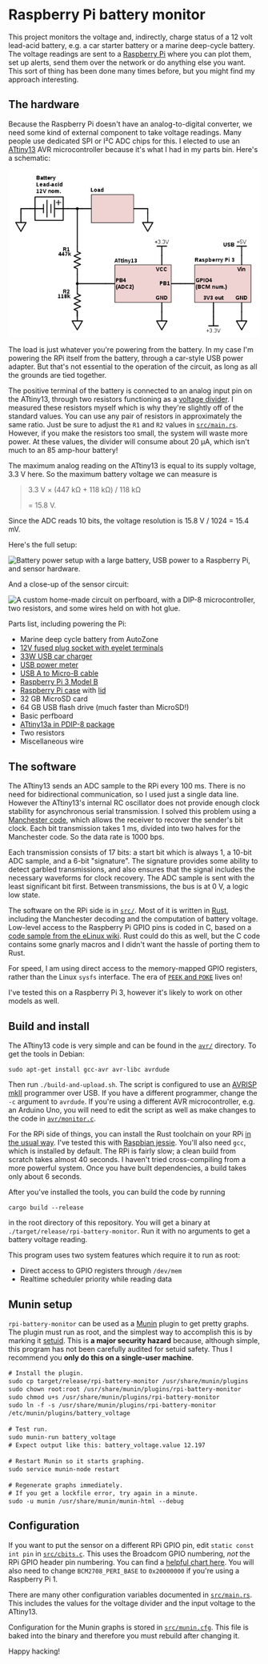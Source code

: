 # Raspberry Pi battery monitor

This project monitors the voltage and, indirectly, charge status of a 12 volt
lead-acid battery, e.g. a car starter battery or a marine deep-cycle battery.
The voltage readings are sent to a [Raspberry Pi](https://www.raspberrypi.org/)
where you can plot them, set up alerts, send them over the network or do
anything else you want. This sort of thing has been done many times before, but
you might find my approach interesting.

## The hardware

Because the Raspberry Pi doesn't have an analog-to-digital converter, we need
some kind of external component to take voltage readings.  Many people use
dedicated SPI or I²C ADC chips for this. I elected to use an
[ATtiny13](http://www.mouser.com/ds/2/268/doc8126-1066157.pdf) AVR
microcontroller because it's what I had in my parts bin. Here's a schematic:

![battery monitor circuit schematic](assets/schematic.png)

The load is just whatever you're powering from the battery. In my case I'm
powering the RPi itself from the battery, through a car-style USB power
adapter.  But that's not essential to the operation of the circuit, as long as
all the grounds are tied together.

The positive terminal of the battery is connected to an analog input pin on the
ATtiny13, through two resistors functioning as a [voltage
divider](https://learn.sparkfun.com/tutorials/voltage-dividers).  I measured
these resistors myself which is why they're slightly off of the standard
values. You can use any pair of resistors in approximately the same ratio.
Just be sure to adjust the `R1` and `R2` values in
[`src/main.rs`](src/main.rs). However, if you make the resistors too small, the
system will waste more power.  At these values, the divider will consume about
20 μA, which isn't much to an 85 amp-hour battery!

The maximum analog reading on the ATtiny13 is equal to its supply voltage, 3.3 V
here. So the maximum battery voltage we can measure is

> 3.3 V × (447 kΩ + 118 kΩ) / 118 kΩ
>
> = 15.8 V.

Since the ADC reads 10 bits, the voltage resolution is 15.8 V / 1024 = 15.4 mV.

Here's the full setup:

![Battery power setup with a large battery, USB power to a Raspberry Pi, and
sensor hardware.](assets/setup.jpg)

And a close-up of the sensor circuit:

![A custom home-made circuit on perfboard, with a DIP-8 microcontroller, two
resistors, and some wires held on with hot glue.](assets/closeup.jpg)

Parts list, including powering the Pi:

* Marine deep cycle battery from AutoZone
* [12V fused plug socket with eyelet terminals](https://www.amazon.com/gp/product/B00G8WLW2Y)
* [33W USB car charger](https://www.amazon.com/gp/product/B00OZ5OIFE)
* [USB power meter](https://www.adafruit.com/product/2690)
* [USB A to Micro-B cable](https://www.amazon.com/gp/product/B00NH13O7K)
* [Raspberry Pi 3 Model B](https://www.adafruit.com/product/3055)
* [Raspberry Pi case](https://www.adafruit.com/product/2253) with [lid](https://www.adafruit.com/product/2257)
* 32 GB MicroSD card
* 64 GB USB flash drive (much faster than MicroSD!)
* Basic perfboard
* [ATtiny13a in PDIP-8 package](http://www.mouser.com/search/ProductDetail.aspx?R=0virtualkey0virtualkeyATTINY13A-PU)
* Two resistors
* Miscellaneous wire

## The software

The ATtiny13 sends an ADC sample to the RPi every 100 ms. There is no need for
bidirectional communication, so I used just a single data line. However the
ATtiny13's internal RC oscillator does not provide enough clock stability for
asynchronous serial transmission. I solved this problem using a [Manchester
code](https://en.wikipedia.org/wiki/Manchester_code), which allows the receiver
to recover the sender's bit clock. Each bit transmission takes 1 ms, divided
into two halves for the Manchester code.  So the data rate is 1000 bps.

Each transmission consists of 17 bits: a start bit which is always 1, a 10-bit
ADC sample, and a 6-bit "signature". The signature provides some ability to
detect garbled transmissions, and also ensures that the signal includes the
necessary waveforms for clock recovery. The ADC sample is sent with the least
significant bit first. Between transmissions, the bus is at 0 V, a logic low
state.

The software on the RPi side is in [`src/`](src/). Most of it is written in
[Rust](https://www.rust-lang.org), including the Manchester decoding and the
computation of battery voltage. Low-level access to the Raspberry Pi GPIO pins
is coded in C, based on a [code sample from the eLinux wiki](http://elinux.org/RPi_GPIO_Code_Samples#Direct_register_access).
Rust could do this as well, but the C code contains some gnarly macros and I
didn't want the hassle of porting them to Rust.

For speed, I am using direct access to the memory-mapped GPIO registers,
rather than the Linux `sysfs` interface. The era of [`PEEK` and `POKE`](https://en.wikipedia.org/wiki/PEEK_and_POKE)
lives on!

I've tested this on a Raspberry Pi 3, however it's likely to work on other
models as well.

## Build and install

The ATtiny13 code is very simple and can be found in the [`avr/`](avr/) directory.
To get the tools in Debian:

```
sudo apt-get install gcc-avr avr-libc avrdude
```

Then run `./build-and-upload.sh`. The script is configured to use an [AVRISP
mkII](http://www.atmel.com/tools/avrispmkii.aspx) programmer over USB. If you
have a different programmer, change the `-c` argument to `avrdude`. If you're
using a different AVR microcontroller, e.g. an Arduino Uno, you will need to
edit the script as well as make changes to the code in
[`avr/monitor.c`](avr/monitor.c).

For the RPi side of things, you can install the Rust toolchain on your RPi
[in the usual way](https://rustup.rs/). I've tested this with [Raspbian jessie](https://www.raspberrypi.org/downloads/raspbian/).
You'll also need `gcc`, which is installed by default. The RPi is fairly slow;
a clean build from scratch takes almost 40 seconds. I haven't tried
cross-compiling from a more powerful system. Once you have built dependencies,
a build takes only about 6 seconds.

After you've installed the tools, you can build the code by running

```
cargo build --release
```

in the root directory of this repository. You will get a binary at
`./target/release/rpi-battery-monitor`. Run it with no arguments
to get a battery voltage reading.

This program uses two system features which require it to run as root:

* Direct access to GPIO registers through `/dev/mem`
* Realtime scheduler priority while reading data

## Munin setup

`rpi-battery-monitor` can be used as a [Munin](http://munin-monitoring.org/)
plugin to get pretty graphs. The plugin must run as root, and the
simplest way to accomplish this is by marking it [setuid](https://en.wikipedia.org/wiki/Setuid).
This is **a major security hazard** because, although simple, this program
has not been carefully audited for setuid safety. Thus I recommend you
**only do this on a single-user machine**.

```
# Install the plugin.
sudo cp target/release/rpi-battery-monitor /usr/share/munin/plugins
sudo chown root:root /usr/share/munin/plugins/rpi-battery-monitor
sudo chmod u+s /usr/share/munin/plugins/rpi-battery-monitor
sudo ln -f -s /usr/share/munin/plugins/rpi-battery-monitor /etc/munin/plugins/battery_voltage

# Test run.
sudo munin-run battery_voltage
# Expect output like this: battery_voltage.value 12.197

# Restart Munin so it starts graphing.
sudo service munin-node restart

# Regenerate graphs immediately.
# If you get a lockfile error, try again in a minute.
sudo -u munin /usr/share/munin/munin-html --debug
```

## Configuration

If you want to put the sensor on a different RPi GPIO pin, edit `static const
int pin` in [`src/cbits.c`](src/cbits.c). This uses the Broadcom GPIO numbering,
*not* the RPi GPIO header pin numbering. You can find a [helpful chart here](http://www.raspberrypi-spy.co.uk/2012/06/simple-guide-to-the-rpi-gpio-header-and-pins/).
You will also need to change `BCM2708_PERI_BASE` to `0x20000000` if you're
using a Raspberry Pi 1.

There are many other configuration variables documented in
[`src/main.rs`](src/main.rs). This includes the values for the voltage divider
and the input voltage to the ATtiny13.

Configuration for the Munin graphs is stored in [`src/munin.cfg`](src/munin.cfg).
This file is baked into the binary and therefore you must rebuild after changing
it.

Happy hacking!
